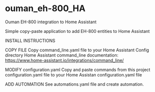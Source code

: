 # ouman_eh-800_HA
Ouman EH-800 integration to Home Assistant

Simple copy-paste application to add EH-800 entities to Home Assistant

INSTALL INSTRUCTIONS

COPY FILE
Copy command_line.yaml file to your Home Assistant Config directory
Home Assistant command_line documentation: https://www.home-assistant.io/integrations/command_line/


MODIFY configuration.yaml
Copy and paste commands from this project configuration.yaml file to your Home Assistan configuration.yaml file

ADD AUTOMATION
See automations.yaml file and create automation.
